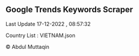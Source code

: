 

## Google Trends Keywords Scraper 
 
Last Update 17-12-2022 , 08:57:32

Country List :
VIETNAM.json



© Abdul Muttaqin 
